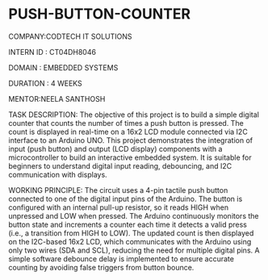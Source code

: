 # PUSH-BUTTON-COUNTER

COMPANY:CODTECH IT SOLUTIONS

INTERN ID : CT04DH8046

DOMAIN : EMBEDDED SYSTEMS

DURATION : 4 WEEKS

MENTOR:NEELA SANTHOSH

TASK DESCRIPTION:
The objective of this project is to build a simple digital counter that counts the number of times a push button is pressed. The count is displayed in real-time on a 16x2 LCD module connected via I2C interface to an Arduino UNO. This project demonstrates the integration of input (push button) and output (LCD display) components with a microcontroller to build an interactive embedded system. It is suitable for beginners to understand digital input reading, debouncing, and I2C communication with displays.

WORKING PRINCIPLE:
The circuit uses a 4-pin tactile push button connected to one of the digital input pins of the Arduino. The button is configured with an internal pull-up resistor, so it reads HIGH when unpressed and LOW when pressed. The Arduino continuously monitors the button state and increments a counter each time it detects a valid press (i.e., a transition from HIGH to LOW). The updated count is then displayed on the I2C-based 16x2 LCD, which communicates with the Arduino using only two wires (SDA and SCL), reducing the need for multiple digital pins. A simple software debounce delay is implemented to ensure accurate counting by avoiding false triggers from button bounce.
